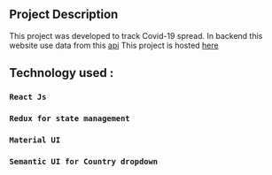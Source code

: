 ## Project Description
This project was developed to track Covid-19 spread. 
In backend this website use data from this [api](https://covid19.mathdro.id/api)
This project is hosted [here](https://pavelray.github.io/covid-19-tracker-web/)

## Technology used :
### `React Js`
### `Redux for state management`
### `Material UI `
### `Semantic UI for Country dropdown`

